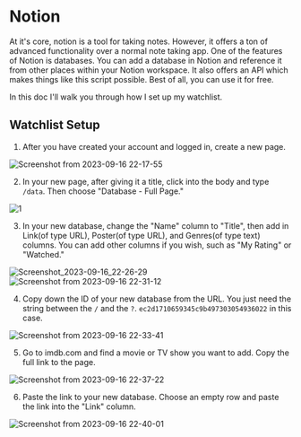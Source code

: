 # Notion

At it's core, notion is a tool for taking notes. However, it offers a ton of advanced functionality over a normal note taking app. One of the features of Notion is databases. You can add a database in Notion and reference it from other places within your Notion workspace. It also offers an API which makes things like this script possible. Best of all, you can use it for free.

In this doc I'll walk you through how I set up my watchlist.

## Watchlist Setup
1. After you have created your account and logged in, create a new page.

![Screenshot from 2023-09-16 22-17-55](https://github.com/joeysantana3/imdb-fetcher/assets/40314133/5ee469c1-0e5a-4f18-94ea-527e4d41baa7)

2. In your new page, after giving it a title, click into the body and type `/data`. Then choose "Database - Full Page."

![1](https://github.com/joeysantana3/imdb-fetcher/assets/40314133/b4cdd87f-f88d-4fdd-a2a3-d86d4632758c)

3. In your new database, change the "Name" column to "Title", then add in Link(of type URL), Poster(of type URL), and Genres(of type text) columns. You can add other columns if you wish, such as "My Rating" or "Watched."

![Screenshot_2023-09-16_22-26-29](https://github.com/joeysantana3/imdb-fetcher/assets/40314133/da8f6160-7ba7-4e2f-82e1-bf9e11c11da8)
![Screenshot from 2023-09-16 22-31-12](https://github.com/joeysantana3/imdb-fetcher/assets/40314133/02fb5512-f0ad-43d4-a7a6-b1510fb6e2a8)

4. Copy down the ID of your new database from the URL. You just need the string between the `/` and the `?`. `ec2d1710659345c9b497303054936022` in this case.

![Screenshot from 2023-09-16 22-33-41](https://github.com/joeysantana3/imdb-fetcher/assets/40314133/0eb6049f-f111-4a08-9db9-de8c947278cc)

5. Go to imdb.com and find a movie or TV show you want to add. Copy the full link to the page.

![Screenshot from 2023-09-16 22-37-22](https://github.com/joeysantana3/imdb-fetcher/assets/40314133/45361909-36c3-4b3b-b645-79c6aea09741)

6. Paste the link to your new database. Choose an empty row and paste the link into the "Link" column.

![Screenshot from 2023-09-16 22-40-01](https://github.com/joeysantana3/imdb-fetcher/assets/40314133/a88c3bc7-9f20-4603-a111-96e9cdf5f699)
